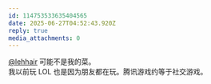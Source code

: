 ```yaml
---
id: 114753533635404565
date: 2025-06-27T04:52:43.920Z
reply: true
media_attachments: 0
---
```


[@lehhair](https://misskey.lehhair.net/@lehhair) 可能不是我的菜。  
我以前玩 LOL 也是因为朋友都在玩。腾讯游戏约等于社交游戏。

